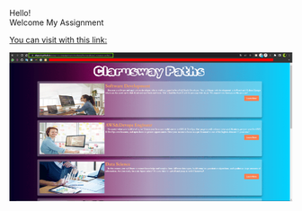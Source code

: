 Hello!<br>
Welcome My Assignment

[You can visit with this link:](https://aligezik.github.io/assignment/assignment-frontend/frontend/css/5-courses-paths/)

![Last Version Snapshot](./paths.png)
